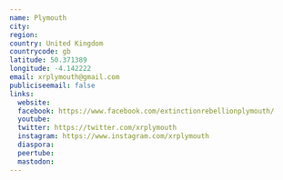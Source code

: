 ```yaml
---
name: Plymouth
city:
region:
country: United Kingdom
countrycode: gb
latitude: 50.371389
longitude: -4.142222
email: xrplymouth@gmail.com
publiciseemail: false
links:
  website:
  facebook: https://www.facebook.com/extinctionrebellionplymouth/
  youtube:
  twitter: https://twitter.com/xrplymouth
  instagram: https://www.instagram.com/xrplymouth
  diaspora:
  peertube:
  mastodon:
---
```

